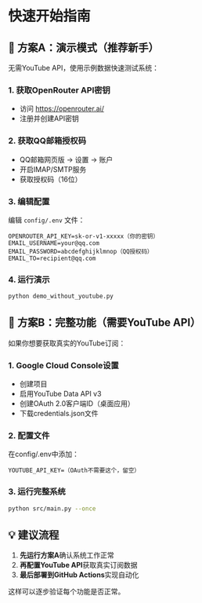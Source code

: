 # 快速开始指南

## 🚀 方案A：演示模式（推荐新手）

无需YouTube API，使用示例数据快速测试系统：

### 1. 获取OpenRouter API密钥
- 访问 https://openrouter.ai/
- 注册并创建API密钥

### 2. 获取QQ邮箱授权码
- QQ邮箱网页版 → 设置 → 账户
- 开启IMAP/SMTP服务
- 获取授权码（16位）

### 3. 编辑配置
编辑 `config/.env` 文件：
```
OPENROUTER_API_KEY=sk-or-v1-xxxxx（你的密钥）
EMAIL_USERNAME=your@qq.com
EMAIL_PASSWORD=abcdefghijklmnop（QQ授权码）
EMAIL_TO=recipient@qq.com
```

### 4. 运行演示
```bash
python demo_without_youtube.py
```

## 🎯 方案B：完整功能（需要YouTube API）

如果你想要获取真实的YouTube订阅：

### 1. Google Cloud Console设置
- 创建项目
- 启用YouTube Data API v3
- 创建OAuth 2.0客户端ID（桌面应用）
- 下载credentials.json文件

### 2. 配置文件
在config/.env中添加：
```
YOUTUBE_API_KEY=（OAuth不需要这个，留空）
```

### 3. 运行完整系统
```bash
python src/main.py --once
```

## 💡 建议流程

1. **先运行方案A**确认系统工作正常
2. **再配置YouTube API**获取真实订阅数据
3. **最后部署到GitHub Actions**实现自动化

这样可以逐步验证每个功能是否正常。